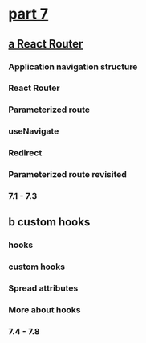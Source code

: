 # [part 7](https://fullstackopen.com/en/part7/react_router)

## [a React Router](https://fullstackopen.com/en/part7/react_router)
### Application navigation structure
### React Router
### Parameterized route
### useNavigate
### Redirect
### Parameterized route revisited
### 7.1 - 7.3
## b custom hooks
### hooks
### custom hooks
### Spread attributes
### More about hooks
### 7.4 - 7.8
